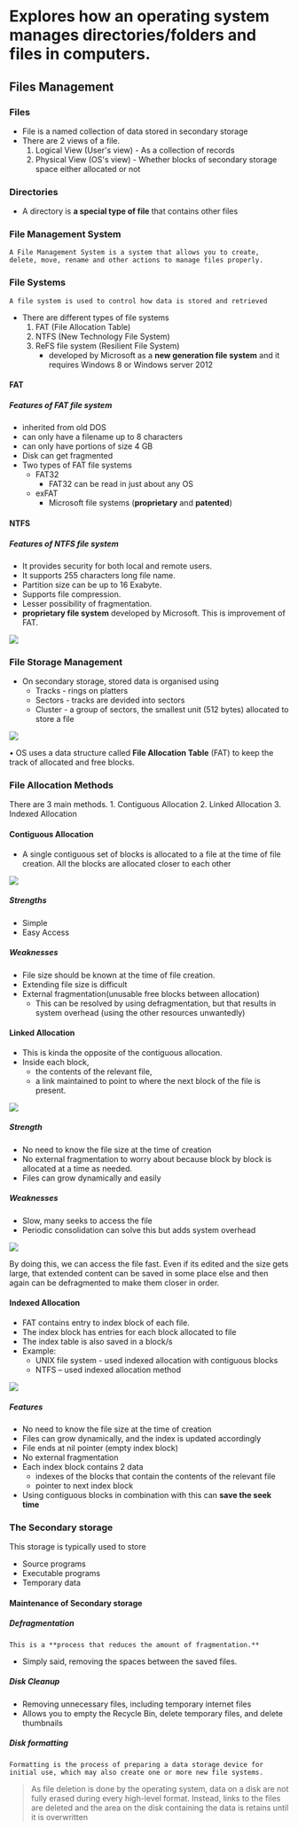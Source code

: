 # Explores how an operating system manages directories/folders and files in computers.

## Files Management 

### Files
- File is a named collection of data stored in secondary storage
- There are 2 views of a file.
	1. Logical View (User's view) - As a collection of records
	2. Physical View (OS's view) - Whether blocks of secondary storage space either allocated or not 

### Directories

- A directory is **a special type of file** that contains other files

### File Management System

```
A File Management System is a system that allows you to create, delete, move, rename and other actions to manage files properly.
```
### File Systems

```
A file system is used to control how data is stored and retrieved
```

- There are different types of file systems
	1. FAT (File Allocation Table)
	2. NTFS (New Technology File System)
	3. ReFS file system (Resilient File System)
		- developed by Microsoft as a **new generation file system** and it requires Windows 8 or Windows server 2012 

#### FAT

##### Features of FAT file system
- inherited from old DOS
- can only have a filename up to 8 characters
- can only have portions of size 4 GB
- Disk can get fragmented
- Two types of FAT file systems
	- FAT32
		- FAT32 can be read in just about any OS
	- exFAT
		- Microsoft file systems (**proprietary** and **patented**)

#### NTFS

##### Features of NTFS file system

- It provides security for both local and remote users. 
- It supports 255 characters long file name. 
- Partition size can be up to 16 Exabyte. 
- Supports file compression. 
- Lesser possibility of fragmentation. 
- **proprietary file system** developed by Microsoft. This is improvement of FAT. 


![](../../../assets/Images%201/Pasted%20image%2020221112124509.png)


### File Storage Management

- On secondary storage, stored data is organised using
	- Tracks - rings on platters
	- Sectors - tracks are devided into sectors
	- Cluster - a group of sectors, the smallest unit (512 bytes) allocated to store a file

![](../../../assets/Images%201/Pasted%20image%2020221112124843.png)

• OS uses a data structure called **File Allocation Table** (FAT) to keep the track of allocated and free blocks.

### File Allocation Methods

There are 3 main methods.
	1. Contiguous Allocation
	2. Linked Allocation
	3. Indexed Allocation

#### Contiguous Allocation

- A single contiguous set of blocks is allocated to a file at the time of file creation. All the blocks are allocated closer to each other

![](../../../assets/Images%201/Pasted%20image%2020221112125254.png)

##### Strengths
- Simple
- Easy Access

##### Weaknesses
- File size should be known at the time of file creation.
- Extending file size is difficult
- External fragmentation(unusable free blocks between allocation)
	- This can be resolved by using defragmentation, but that results in system overhead (using the other resources unwantedly)

#### Linked Allocation
- This is kinda the opposite of the contiguous allocation.
- Inside each block, 
	- the contents of the relevant file,
	- a link maintained to point to where the next block of the file is present.

![](../../../assets/Images%201/Pasted%20image%2020221112125905.png)

##### Strength
- No need to know the file size at the time of creation
- No external fragmentation to worry about because block by block is allocated at a time as needed.
- Files can grow dynamically and easily

##### Weaknesses
- Slow, many seeks  to access the file 
- Periodic consolidation can solve this but adds system overhead

![](../../../assets/Images%201/Pasted%20image%2020221112130214.png)

By doing this, we can access the file fast. Even if its edited and the size gets large, that extended content can be saved in some place else and then again can be defragmented to make them closer in order.

#### Indexed Allocation

- FAT contains entry to index block of each file.
- The index block has entries for each block allocated to file
- The index table is also saved in a block/s
- Example:
	- UNIX file system - used indexed allocation with contiguous blocks
	- NTFS – used indexed allocation method

![](../../../assets/Images%201/Pasted%20image%2020221112131127.png)

##### Features
- No need to know the file size at the time of creation
- Files can grow dynamically, and the index is updated accordingly
- File ends at nil pointer (empty index block)
- No external fragmentation
- Each index block contains 2 data
	- indexes of the blocks that contain the contents of the relevant file 
	- pointer to next index block
- Using contiguous blocks in combination with this can **save the seek time**

### The Secondary storage

This storage is typically used to store
- Source programs
- Executable programs
- Temporary data

#### Maintenance of Secondary storage

##### Defragmentation

```
This is a **process that reduces the amount of fragmentation.**
```
- Simply said, removing the spaces between the saved files.

##### Disk Cleanup

- Removing unnecessary files, including temporary internet files
- Allows you to empty the Recycle Bin, delete temporary files, and delete thumbnails

##### Disk formatting

```
Formatting is the process of preparing a data storage device for initial use, which may also create one or more new file systems.
```
> As file deletion is done by the operating system, data on a disk are not fully erased during every high-level format. Instead, links to the files are deleted and the area on the disk containing the data is retains until it is overwritten

